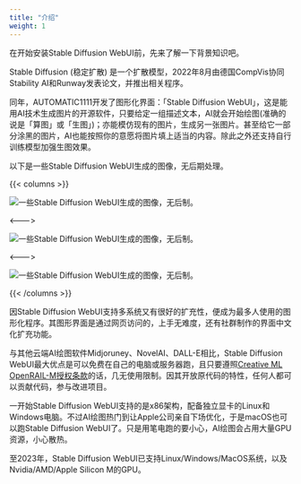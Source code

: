 ```yaml
---
title: "介绍"
weight: 1
---
```


在开始安装Stable Diffusion WebUI前，先来了解一下背景知识吧。

Stable Diffusion (稳定扩散) 是一个扩散模型，2022年8月由德国CompVis协同Stability AI和Runway发表论文，并推出相关程序。

同年，AUTOMATIC1111开发了图形化界面：「Stable Diffusion WebUI」，这是能用AI技术生成图片的开源软件，只要给定一组描述文本，AI就会开始绘图(准确的说是「算图」或「生图」)；亦能模仿现有的图片，生成另一张图片。甚至给它一部分涂黑的图片，AI也能按照你的意愿将图片填上适当的内容。除此之外还支持自行训练模型加强生图效果。

以下是一些Stable Diffusion WebUI生成的图像，无后期处理。

{{< columns >}}

![一些Stable Diffusion WebUI生成的图像，无后制。](../../../images/introduction-1.webp)

<---> <!-- magic separator, between columns -->

![一些Stable Diffusion WebUI生成的图像，无后制。](../../../images/introduction-2.webp)

<---> <!-- magic separator, between columns -->

![一些Stable Diffusion WebUI生成的图像，无后制。](../../../images/introduction-3.webp)

{{< /columns >}}

因Stable Diffusion WebUI支持多系统又有很好的扩充性，便成为最多人使用的图形化程序。其图形界面是通过网页访问的，上手无难度，还有社群制作的界面中文化扩充功能。

与其他云端AI绘图软件Midjoruney、NovelAI、DALL-E相比，Stable Diffusion WebUI最大优点是可以免费在自己的电脑或服务器跑，且只要遵照[Creative ML OpenRAIL-M授权条款](https://github.com/CompVis/stable-diffusion/blob/main/LICENSE)的话，几无使用限制。因其开放原代码的特性，任何人都可以贡献代码，参与改进项目。

一开始Stable Diffusion WebUI支持的是x86架构，配备独立显卡的Linux和Windows电脑。不过AI绘图热门到让Apple公司亲自下场优化，于是macOS也可以跑Stable Diffusion WebUI了。只是用笔电跑的要小心，AI绘图会占用大量GPU资源，小心散热。

至2023年，Stable Diffusion WebUI已支持Linux/Windows/MacOS系统，以及Nvidia/AMD/Apple Silicon M的GPU。
